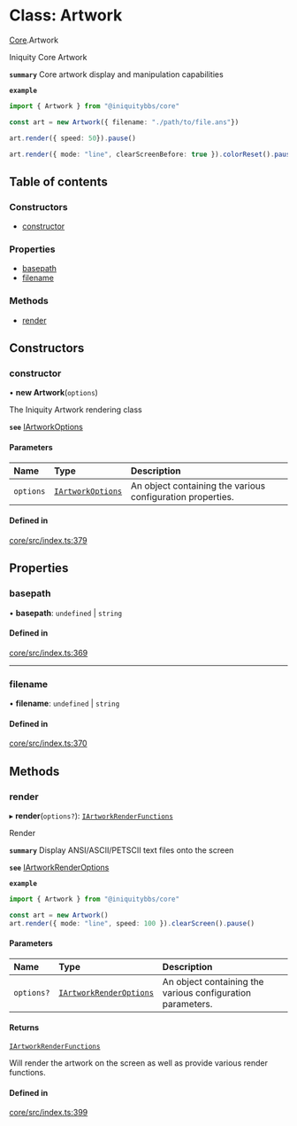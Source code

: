 # Class: Artwork

[Core](../modules/Core.md).Artwork

Iniquity Core Artwork

**`summary`** Core artwork display and manipulation capabilities

**`example`**
```typescript
import { Artwork } from "@iniquitybbs/core"

const art = new Artwork({ filename: "./path/to/file.ans"})

art.render({ speed: 50}).pause()

art.render({ mode: "line", clearScreenBefore: true }).colorReset().pause()

```

## Table of contents

### Constructors

- [constructor](Core.Artwork.md#constructor)

### Properties

- [basepath](Core.Artwork.md#basepath)
- [filename](Core.Artwork.md#filename)

### Methods

- [render](Core.Artwork.md#render)

## Constructors

### constructor

• **new Artwork**(`options`)

The Iniquity Artwork rendering class

**`see`** [IArtworkOptions](../interfaces/Core.IArtworkOptions.md)

#### Parameters

| Name | Type | Description |
| :------ | :------ | :------ |
| `options` | [`IArtworkOptions`](../interfaces/Core.IArtworkOptions.md) | An object containing the various configuration properties. |

#### Defined in

[core/src/index.ts:379](https://github.com/iniquitybbs/iniquity/blob/54dca2e/packages/core/src/index.ts#L379)

## Properties

### basepath

• **basepath**: `undefined` \| `string`

#### Defined in

[core/src/index.ts:369](https://github.com/iniquitybbs/iniquity/blob/54dca2e/packages/core/src/index.ts#L369)

___

### filename

• **filename**: `undefined` \| `string`

#### Defined in

[core/src/index.ts:370](https://github.com/iniquitybbs/iniquity/blob/54dca2e/packages/core/src/index.ts#L370)

## Methods

### render

▸ **render**(`options?`): [`IArtworkRenderFunctions`](../interfaces/Core.IArtworkRenderFunctions.md)

Render

**`summary`** Display ANSI/ASCII/PETSCII text files onto the screen

**`see`** [IArtworkRenderOptions](../interfaces/Core.IArtworkRenderOptions.md)

**`example`**
```typescript
import { Artwork } from "@iniquitybbs/core"

const art = new Artwork()
art.render({ mode: "line", speed: 100 }).clearScreen().pause()
```

#### Parameters

| Name | Type | Description |
| :------ | :------ | :------ |
| `options?` | [`IArtworkRenderOptions`](../interfaces/Core.IArtworkRenderOptions.md) | An object containing the various configuration parameters. |

#### Returns

[`IArtworkRenderFunctions`](../interfaces/Core.IArtworkRenderFunctions.md)

Will render the artwork on the screen as well as provide various render functions.

#### Defined in

[core/src/index.ts:399](https://github.com/iniquitybbs/iniquity/blob/54dca2e/packages/core/src/index.ts#L399)
